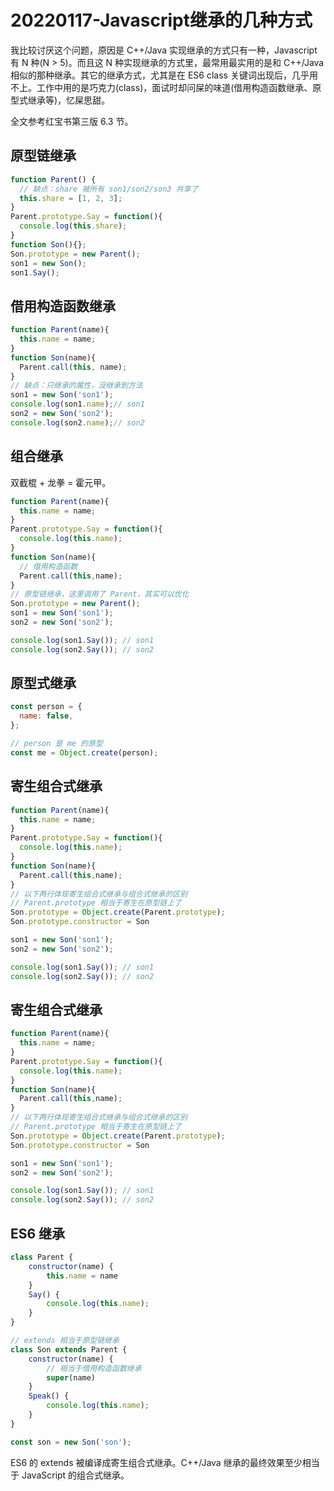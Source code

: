 # 20220117-Javascript继承的几种方式

我比较讨厌这个问题，原因是 C++/Java 实现继承的方式只有一种，Javascript 有 N 种(N > 5)。而且这 N 种实现继承的方式里，最常用最实用的是和 C++/Java 相似的那种继承。其它的继承方式，尤其是在 ES6 class 关键词出现后，几乎用不上。工作中用的是巧克力(class)，面试时却问屎的味道(借用构造函数继承、原型式继承等)，忆屎思甜。

全文参考红宝书第三版 6.3 节。

## 原型链继承

```JavaScript
function Parent() {
  // 缺点：share 被所有 son1/son2/son3 共享了
  this.share = [1, 2, 3];
}
Parent.prototype.Say = function(){
  console.log(this.share);
}
function Son(){};
Son.prototype = new Parent();
son1 = new Son();
son1.Say();
```

## 借用构造函数继承

```JavaScript
function Parent(name){
  this.name = name;
}
function Son(name){
  Parent.call(this, name);
}
// 缺点：只继承的属性，没继承到方法
son1 = new Son('son1');
console.log(son1.name);// son1
son2 = new Son('son2');
console.log(son2.name);// son2
```

## 组合继承

双截棍 + 龙拳 = 霍元甲。

```JavaScript
function Parent(name){
  this.name = name;
}
Parent.prototype.Say = function(){
  console.log(this.name);
}
function Son(name){
  // 借用构造函数
  Parent.call(this,name);
}
// 原型链继承，这里调用了 Parent，其实可以优化
Son.prototype = new Parent();
son1 = new Son('son1');
son2 = new Son('son2');

console.log(son1.Say()); // son1
console.log(son2.Say()); // son2
```

## 原型式继承

```JavaScript
const person = {
  name: false,
};

// person 是 me 的原型
const me = Object.create(person);
```

## 寄生组合式继承

```JavaScript
function Parent(name){
  this.name = name;
}
Parent.prototype.Say = function(){
  console.log(this.name);
}
function Son(name){
  Parent.call(this,name);
}
// 以下两行体现寄生组合式继承与组合式继承的区别
// Parent.prototype 相当于寄生在原型链上了
Son.prototype = Object.create(Parent.prototype);
Son.prototype.constructor = Son

son1 = new Son('son1');
son2 = new Son('son2');

console.log(son1.Say()); // son1
console.log(son2.Say()); // son2
```

## 寄生组合式继承

```JavaScript
function Parent(name){
  this.name = name;
}
Parent.prototype.Say = function(){
  console.log(this.name);
}
function Son(name){
  Parent.call(this,name);
}
// 以下两行体现寄生组合式继承与组合式继承的区别
// Parent.prototype 相当于寄生在原型链上了
Son.prototype = Object.create(Parent.prototype);
Son.prototype.constructor = Son

son1 = new Son('son1');
son2 = new Son('son2');

console.log(son1.Say()); // son1
console.log(son2.Say()); // son2
```

## ES6 继承

```JavaScript
class Parent {
    constructor(name) {
        this.name = name
    }
    Say() {
        console.log(this.name);
    }
}

// extends 相当于原型链继承
class Son extends Parent {
    constructor(name) {
        // 相当于借用构造函数继承
        super(name)
    }
    Speak() {
        console.log(this.name);
    }
}

const son = new Son('son');
```

ES6 的 extends 被编译成寄生组合式继承。C++/Java 继承的最终效果至少相当于 JavaScript 的组合式继承。





















